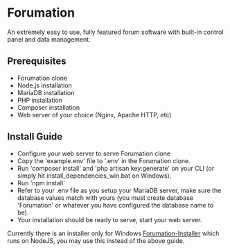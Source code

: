 # Forumation
An extremely easy to use, fully featured forum software with built-in control panel and data management.

## Prerequisites
- Forumation clone
- Node.js installation
- MariaDB installation
- PHP installation
- Composer installation
- Web server of your choice (Nginx, Apache HTTP, etc)

## Install Guide
- Configure your web server to serve Forumation clone
- Copy the 'example.env' file to '.env' in the Forumation clone.
- Run 'composer install' and 'php artisan key:generate' on your CLI (or simply hit install_dependencies_win.bat on Windows).
- Run 'npm install'
- Refer to your .env file as you setup your MariaDB server, make sure the database values match with yours (you must create database 'Forumation' or whatever you have configured the database name to be).
- Your installation should be ready to serve, start your web server. 


Currently there is an installer only for Windows [Forumation-Installer](https://github.com/ThePadna/Forumation-Installer) which runs on NodeJS, you may use this instead of the above guide.
